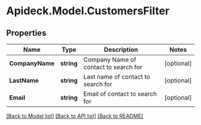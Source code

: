 # Apideck.Model.CustomersFilter

## Properties

Name | Type | Description | Notes
------------ | ------------- | ------------- | -------------
**CompanyName** | **string** | Company Name of contact to search for | [optional] 
**LastName** | **string** | Last name of contact to search for | [optional] 
**Email** | **string** | Email of contact to search for | [optional] 

[[Back to Model list]](../README.md#documentation-for-models) [[Back to API list]](../README.md#documentation-for-api-endpoints) [[Back to README]](../README.md)


